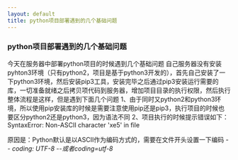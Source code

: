 ```yaml
---
layout: default
title: python项目部署遇到的几个基础问题
---
```


### python项目部署遇到的几个基础问题

今天在服务器中部署python项目的时候遇到几个基础问题
自己服务器没有安装pyhton3环境（只有python2，项目是基于python3开发的），首先自己安装了一下python3环境，然后安装pip3工具，安装完毕之后通过pip3安装运行需要的库，一切准备就绪之后拷贝项代码到服务器，增加项目目录的执行权限，然后执行
整体流程是这样，但是遇到下面几个问题
1、由于同时又python2和python3环境，所以使用pip安装库的时候是需要注意使用pip还是pip3，执行项目的时候也要区分python2还是python3，因为语法不同
2、项目执行的时候提示错误如下：
SyntaxError: Non-ASCII character 'xe5' in file

原因是：Python默认是以ASCII作为编码方式的，需要在文件开头设置一下编码
*-- coding: UTF-8 --*或者*coding=utf-8*